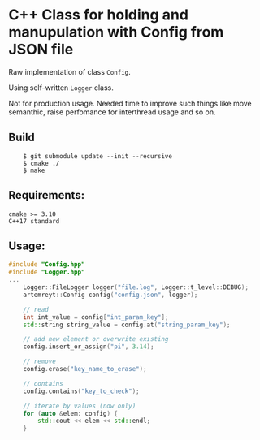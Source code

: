 # C++ Class for holding and manupulation with Config from JSON file

Raw implementation of class `Config`.

Using self-written `Logger` class.

Not for production usage. Needed time to improve such things like
move semanthic, raise perfomance for interthread usage and so on.

## Build
```
    $ git submodule update --init --recursive
    $ cmake ./
    $ make
```

## Requirements:
```
cmake >= 3.10
C++17 standard
```


## Usage:
```C++
#include "Config.hpp"
#include "Logger.hpp"
...
    Logger::FileLogger logger("file.log", Logger::t_level::DEBUG);
    artemreyt::Config config("config.json", logger);

    // read
    int int_value = config["int_param_key"];
    std::string string_value = config.at("string_param_key");

    // add new element or overwrite existing
    config.insert_or_assign("pi", 3.14);

    // remove
    config.erase("key_name_to_erase");

    // contains
    config.contains("key_to_check");

    // iterate by values (now only)
    for (auto &elem: config) {
        std::cout << elem << std::endl;
    }
```